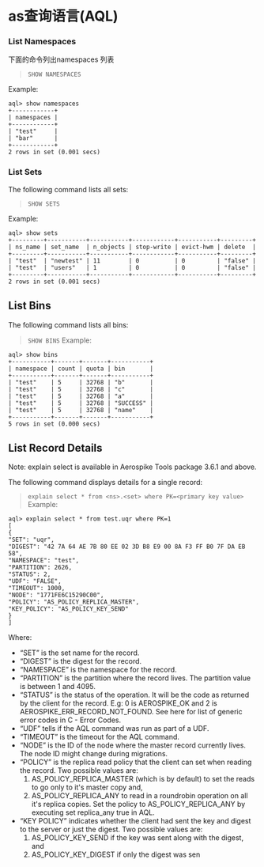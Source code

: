 # as查询语言(AQL)

### List Namespaces

下面的命令列出namespaces 列表
>```SHOW NAMESPACES```

Example:
```
aql> show namespaces
+------------+
| namespaces |
+------------+
| "test"     |
| "bar"      |
+------------+
2 rows in set (0.001 secs)
```

### List Sets

The following command lists all sets:

>```SHOW SETS```

Example:
```
aql> show sets
+---------+-----------+-----------+------------+-----------+---------+
| ns_name | set_name  | n_objects | stop-write | evict-hwm | delete  |
+---------+-----------+-----------+------------+-----------+---------+
| "test"  | "newtest" | 11        | 0          | 0         | "false" |
| "test"  | "users"   | 1         | 0          | 0         | "false" |
+---------+-----------+-----------+------------+-----------+---------+
2 rows in set (0.001 secs)
```


## List Bins
The following command lists all bins:

>```SHOW BINS```
Example:

```
aql> show bins
+-----------+-------+-------+-----------+
| namespace | count | quota | bin       |
+-----------+-------+-------+-----------+
| "test"    | 5     | 32768 | "b"       |
| "test"    | 5     | 32768 | "c"       |
| "test"    | 5     | 32768 | "a"       |
| "test"    | 5     | 32768 | "SUCCESS" |
| "test"    | 5     | 32768 | "name"    |
+-----------+-------+-------+-----------+
5 rows in set (0.000 secs)
```
## List Record Details
Note: explain select is available in Aerospike Tools package 3.6.1 and above.

The following command displays details for a single record:

>```explain select * from <ns>.<set> where PK=<primary key value>```
Example:

```
aql> explain select * from test.uqr where PK=1
[
{
"SET": "uqr",
"DIGEST": "42 7A 64 AE 7B 80 EE 02 3D B8 E9 00 8A F3 FF B0 7F DA EB 58",
"NAMESPACE": "test",
"PARTITION": 2626,
"STATUS": 2,
"UDF": "FALSE",
"TIMEOUT": 1000,
"NODE": "1771FE6C15290C00",
"POLICY": "AS_POLICY_REPLICA_MASTER",
"KEY_POLICY": "AS_POLICY_KEY_SEND"
}
]
```

Where:

* “SET” is the set name for the record.
* “DIGEST” is the digest for the record.
* “NAMESPACE” is the namespace for the record.
* “PARTITION” is the partition where the record lives. The partition value is between 1 and 4095.
* “STATUS” is the status of the operation. It will be the code as returned by the client for the record. E.g: 0 is AEROSPIKE_OK and 2 is AEROSPIKE_ERR_RECORD_NOT_FOUND. See here for list of generic error codes in C - Error Codes.
* “UDF” tells if the AQL command was run as part of a UDF.
* “TIMEOUT” is the timeout for the AQL command.
* “NODE” is the ID of the node where the master record currently lives. The node ID might change during migrations.
* “POLICY” is the replica read policy that the client can set when reading the record. Two possible values are:
    1) AS_POLICY_REPLICA_MASTER (which is by default) to set the reads to go only to it's master copy and, 
    2) AS_POLICY_REPLICA_ANY to read in a roundrobin operation on all it's replica copies. Set the policy to AS_POLICY_REPLICA_ANY by executing set replica_any true in AQL.
* “KEY POLICY” indicates whether the client had sent the key and digest to the server or just the digest. Two possible values are:
    1) AS_POLICY_KEY_SEND if the key was sent along with the digest, and
    2) AS_POLICY_KEY_DIGEST if only the digest was sen